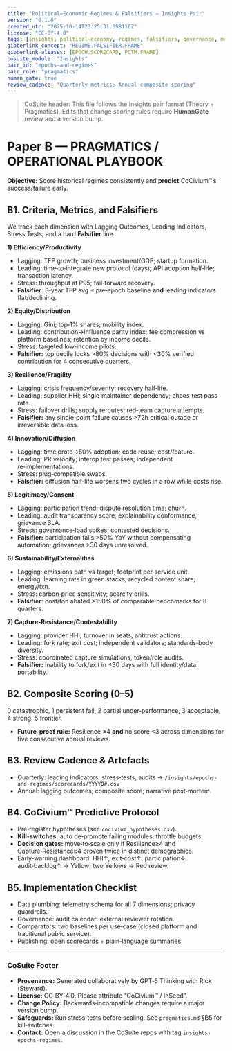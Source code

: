 ```yaml
---
title: "Political–Economic Regimes & Falsifiers — Insights Pair"
version: "0.1.0"
created_utc: "2025-10-14T23:25:31.098116Z"
license: "CC-BY-4.0"
tags: [insights, political-economy, regimes, falsifiers, governance, metrics, CoSuite]
gibberlink_concept: "REGIME.FALSIFIER.FRAME"
gibberlink_aliases: [EPOCH.SCORECARD, PCTM.FRAME]
cosuite_module: "Insights"
pair_id: "epochs-and-regimes"
pair_role: "pragmatics"
human_gate: true
review_cadence: "Quarterly metrics; Annual composite scoring"
---
```


> CoSuite header: This file follows the Insights pair format (Theory + Pragmatics).     Edits that change scoring rules require **HumanGate** review and a version bump.

# Paper B — PRAGMATICS / OPERATIONAL PLAYBOOK
**Objective:** Score historical regimes consistently and **predict** CoCivium™’s success/failure early.

## B1. Criteria, Metrics, and Falsifiers
We track each dimension with Lagging Outcomes, Leading Indicators, Stress Tests, and a hard **Falsifier** line.

**1) Efficiency/Productivity**
- Lagging: TFP growth; business investment/GDP; startup formation.
- Leading: time‑to‑integrate new protocol (days); API adoption half‑life; transaction latency.
- Stress: throughput at P95; fail‑forward recovery.
- **Falsifier:** 3‑year TFP avg ≤ pre‑epoch baseline **and** leading indicators flat/declining.

**2) Equity/Distribution**
- Lagging: Gini; top‑1% shares; mobility index.
- Leading: contribution→influence parity index; fee compression vs platform baselines; retention by income decile.
- Stress: targeted low‑income pilots.
- **Falsifier:** top decile locks >80% decisions with <30% verified contribution for 4 consecutive quarters.

**3) Resilience/Fragility**
- Lagging: crisis frequency/severity; recovery half‑life.
- Leading: supplier HHI; single‑maintainer dependency; chaos‑test pass rate.
- Stress: failover drills; supply reroutes; red‑team capture attempts.
- **Falsifier:** any single‑point failure causes >72h critical outage or irreversible data loss.

**4) Innovation/Diffusion**
- Lagging: time proto→50% adoption; code reuse; cost/feature.
- Leading: PR velocity; interop test passes; independent re‑implementations.
- Stress: plug‑compatible swaps.
- **Falsifier:** diffusion half‑life worsens two cycles in a row while costs rise.

**5) Legitimacy/Consent**
- Lagging: participation trend; dispute resolution time; churn.
- Leading: audit transparency score; explainability conformance; grievance SLA.
- Stress: governance‑load spikes; contested decisions.
- **Falsifier:** participation falls >50% YoY without compensating automation; grievances >30 days unresolved.

**6) Sustainability/Externalities**
- Lagging: emissions path vs target; footprint per service unit.
- Leading: learning rate in green stacks; recycled content share; energy/txn.
- Stress: carbon‑price sensitivity; scarcity drills.
- **Falsifier:** cost/ton abated >150% of comparable benchmarks for 8 quarters.

**7) Capture‑Resistance/Contestability**
- Lagging: provider HHI; turnover in seats; antitrust actions.
- Leading: fork rate; exit cost; independent validators; standards‑body diversity.
- Stress: coordinated capture simulations; token/role audits.
- **Falsifier:** inability to fork/exit in ≤30 days with full identity/data portability.

## B2. Composite Scoring (0–5)
0 catastrophic, 1 persistent fail, 2 partial under‑performance, 3 acceptable, 4 strong, 5 frontier.
- **Future‑proof rule:** Resilience ≥4 **and** no score <3 across dimensions for five consecutive annual reviews.

## B3. Review Cadence & Artefacts
- Quarterly: leading indicators, stress‑tests, audits → `/insights/epochs-and-regimes/scorecards/YYYYQ#.csv`
- Annual: lagging outcomes; composite score; narrative post‑mortem.

## B4. CoCivium™ Predictive Protocol
- Pre‑register hypotheses (see `cocivium_hypotheses.csv`).
- **Kill‑switches:** auto de‑promote failing modules; throttle budgets.
- **Decision gates:** move‑to‑scale only if Resilience≥4 and Capture‑Resistance≥4 proven twice in distinct demographics.
- Early‑warning dashboard: HHI↑, exit‑cost↑, participation↓, audit‑backlog↑ → Yellow; two Yellows → Red review.

## B5. Implementation Checklist
- Data plumbing: telemetry schema for all 7 dimensions; privacy guardrails.
- Governance: audit calendar; external reviewer rotation.
- Comparators: two baselines per use‑case (closed platform and traditional public service).
- Publishing: open scorecards + plain‑language summaries.


---
### CoSuite Footer

- **Provenance:** Generated collaboratively by GPT‑5 Thinking with Rick (Steward).
- **License:** CC‑BY‑4.0. Please attribute “CoCivium™ / InSeed”.
- **Change Policy:** Backwards‑incompatible changes require a major version bump.
- **Safeguards:** Run stress‑tests before scaling. See `pragmatics.md` §B5 for kill‑switches.
- **Contact:** Open a discussion in the CoSuite repos with tag `insights-epochs-regimes`.
